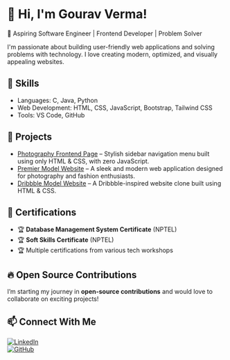 # 👋 Hi, I'm Gourav Verma!  
🚀 Aspiring Software Engineer | Frontend Developer | Problem Solver  

I'm passionate about building user-friendly web applications and solving problems with technology. I love creating modern, optimized, and visually appealing websites.  

## 🚀 Skills  
- Languages: C, Java, Python  
- Web Development: HTML, CSS, JavaScript, Bootstrap, Tailwind CSS  
- Tools: VS Code, GitHub  

## 🌟 Projects  
- [Photography Frontend Page](https://github.com/Gourav713/Photography-Frontend-Page) – Stylish sidebar navigation menu built using only HTML & CSS, with zero JavaScript.  
- [Premier Model Website](#) – A sleek and modern web application designed for photography and fashion enthusiasts.  
- [Dribbble Model Website](#) – A Dribbble-inspired website clone built using HTML & CSS.  

## 📜 Certifications  
- 🏆 **Database Management System Certificate** (NPTEL)  
- 🏆 **Soft Skills Certificate** (NPTEL)  
- 🏆 Multiple certifications from various tech workshops  

## 🔥 Open Source Contributions  
I’m starting my journey in **open-source contributions** and would love to collaborate on exciting projects!  

## 📫 Connect With Me  
[![LinkedIn](https://img.shields.io/badge/LinkedIn-blue?logo=linkedin)](your-linkedin-url)  
[![GitHub](https://img.shields.io/badge/GitHub-black?logo=github)](https://github.com/Gourav713) 
